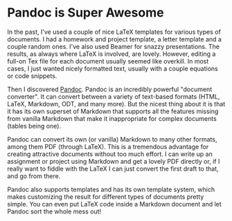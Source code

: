 
# Pandoc is Super Awesome

In the past, I've used a couple of nice LaTeX templates for various types of
documents. I had a homework and project template, a letter template and a couple
random ones. I've also used Beamer for snazzy presentations. The results, as
always where LaTeX is involved, are lovely. However, editing a full-on Tex file
for each document usually seemed like overkill. In most cases, I just wanted
nicely formatted text, usually with a couple equations or code snippets.

Then I discovered [Pandoc](http://www.johnmacfarlane.net/pandoc/). Pandoc is an
incredibly powerful "document converter". It can convert between a variety of
text-based formats (HTML, LaTeX, Markdown, ODT, and many more). But the nicest
thing about it is that it has its own superset of Markdown that supports all the
features missing from vanilla Markdown that make it inappropriate for complex
documents (tables being one).

Pandoc can convert its own (or vanilla) Markdown to many other formats, among
them PDF (through LaTeX). This is a tremendous advantage for creating attractive
documents without too much effort. I can write up an assignment or project using
Markdown and get a lovely PDF directly or, if I really want to fiddle with the
LaTeX I can just convert the first draft to that, and go from there.

Pandoc also supports templates and has its own template system, which makes
customizing the result for different types of documents pretty simple. You
can even put LaTeX code inside a Markdown document and let Pandoc sort the whole
mess out!

